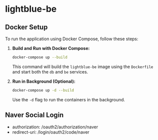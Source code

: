 # lightblue-be

## Docker Setup

To run the application using Docker Compose, follow these steps:

1.  **Build and Run with Docker Compose:**
    ```bash
    docker-compose up --build
    ```
    This command will build the `lightblue-be` image using the `Dockerfile` and start both the `db` and `be` services.

2.  **Run in Background (Optional):**
    ```bash
    docker-compose up -d --build
    ```
    Use the `-d` flag to run the containers in the background.

## Naver Social Login
- authorization: /oauth2/authorization/naver
- redirect-uri: /login/oauth2/code/naver